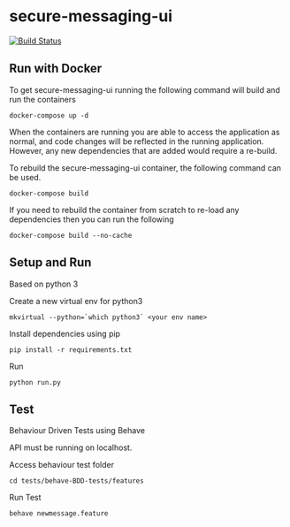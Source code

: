 # secure-messaging-ui
[![Build Status](https://travis-ci.org/qateam123/secure-messaging-ui.svg?branch=master)](https://travis-ci.org/qateam123/secure-messaging-ui)


## Run with Docker

To get secure-messaging-ui running the following command will build and run the containers
```
docker-compose up -d
```

When the containers are running you are able to access the application as normal, and code changes will be reflected in the running application.
However, any new dependencies that are added would require a re-build.

To rebuild the secure-messaging-ui container, the following command can be used.
```
docker-compose build
```

If you need to rebuild the container from scratch to re-load any dependencies then you can run the following
```
docker-compose build --no-cache
```

## Setup and Run
Based on python 3

Create a new virtual env for python3

```
mkvirtual --python=`which python3` <your env name>
```

Install dependencies using pip

```
pip install -r requirements.txt
```

Run

```
python run.py
```

## Test
Behaviour Driven Tests using Behave

API must be running on localhost.

Access behaviour test folder

```
cd tests/behave-BDD-tests/features
```

Run Test

```
behave newmessage.feature
```
